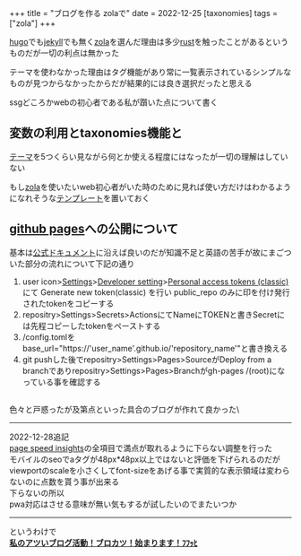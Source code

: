 +++
title = "ブログを作る zolaで"
date = 2022-12-25
[taxonomies]
tags = ["zola"]
+++

[hugo](https://gohugo.io/)でも[jekyll](http://jekyllrb-ja.github.io/)でも無く[zola](https://www.getzola.org/)を選んだ理由は多少[rust](https://www.rust-lang.org/ja)を触ったことがあるというものだが一切の利点は無かった

テーマを使わなかった理由はタグ機能があり常に一覧表示されているシンプルなものが見つからなかったからだが結果的には良き選択だったと思える

ssgどころかwebの初心者である私が躓いた点について書く

## 変数の利用とtaxonomies機能と
[テーマ](https://www.getzola.org/themes/)を5つくらい見ながら何とか使える程度にはなったが一切の理解はしていない

もし[zola](https://www.getzola.org/)を使いたいweb初心者がいた時のために見れば使い方だけはわかるようになれそうな[テンプレート](https://github.com/natsuka-sili/zola-test)を置いておく

## [github pages](https://docs.github.com/ja/pages/getting-started-with-github-pages/about-github-pages)への公開について
基本は[公式ドキュメント](https://www.getzola.org/documentation/deployment/github-pages/)に沿えば良いのだが知識不足と英語の苦手が故にまごついた部分の流れについて下記の通り
1. user icon>[Settings](https://github.com/settings/profile)>[Developer setting](https://github.com/settings/apps)>[Personal access tokens (classic)](https://github.com/settings/tokens)にて Generate new token(classic) を行い public_repo のみに印を付け発行されたtokenをコピーする
1. repositry>Settings>Secrets>ActionsにてNameにTOKENと書きSecretには先程コピーしたtokenをペーストする
1. /config.tomlをbase_url="https://'user_name'.github.io/'repository_name'"と書き換える
1. git pushした後でrepositry>Settings>Pages>SourceがDeploy from a branchでありrepositry>Settings>Pages>Branchがgh-pages /(root)になっている事を確認する

## 
色々と戸惑ったが及第点といった具合のブログが作れて良かった\
***
2022-12-28追記\
[page speed insights](https://pagespeed.web.dev/report?url=https%3A%2F%2Fnatsuka-sili.github.io%2F&hl=ja)の全項目で満点が取れるように下らない調整を行った\
モバイルのseoでaタグが48px*48px以上ではないと評価を下げられるのだがviewportのscaleを小さくしてfont-sizeをあげる事で実質的な表示領域は変わらないのに点数を貰う事が出来る\
下らないの所以\
pwa対応はさせる意味が無い気もするが試したいのでまたいつか
***

というわけで\
[**私のアツいブログ活動！ブロカツ！始まります！ﾌﾌｯﾋ**](https://dic.nicovideo.jp/a/%E3%83%95%E3%83%95%E3%83%83%E3%83%92)